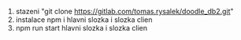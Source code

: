 1. stazeni "git clone https://gitlab.com/tomas.rysalek/doodle_db2.git"
2. instalace npm i hlavni slozka i slozka clien
3. npm run start hlavni slozka i slozka clien
